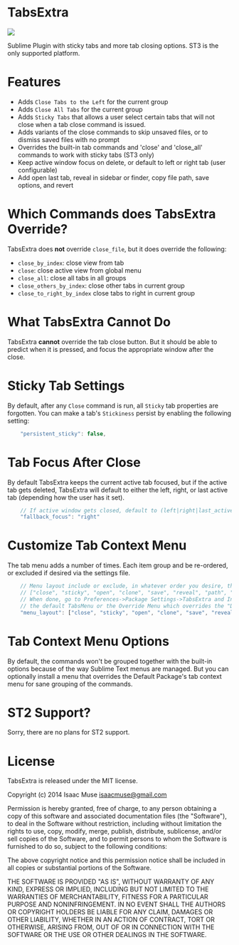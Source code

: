 TabsExtra
=========
<img src="https://dl.dropboxusercontent.com/u/342698/TabsExtra/Menu.png" border="0"/>

Sublime Plugin with sticky tabs and more tab closing options.  ST3 is the only supported platform.

# Features

- Adds `Close Tabs to the Left` for the current group
- Adds `Close All Tabs` for the current group
- Adds `Sticky Tabs` that allows a user select certain tabs that will not close when a tab close command is issued.
- Adds variants of the close commands to skip unsaved files, or to dismiss saved files with no prompt
- Overrides the built-in tab commands and 'close' and 'close_all' commands to work with sticky tabs (ST3 only)
- Keep active window focus on delete, or default to left or right tab (user configurable)
- Add open last tab, reveal in sidebar or finder, copy file path, save options, and revert

# Which Commands does TabsExtra Override?
TabsExtra does **not** override `close_file`, but it does override the following:

- `close_by_index`: close view from tab
- `close`: close active view from global menu
- `close_all`: close all tabs in all groups
- `close_others_by_index`: close other tabs in current group
- `close_to_right_by_index` close tabs to right in current group

# What TabsExtra Cannot Do
TabsExtra **cannot** override the tab close button.  But it should be able to predict when it is pressed, and focus the appropriate window after the close.

# Sticky Tab Settings
By default, after any `Close` command is run, all `Sticky` tab properties are forgotten.  You can make a tab's `Stickiness` persist by enabling the following setting:

```javascript
    "persistent_sticky": false,
```

# Tab Focus After Close
By default TabsExtra keeps the current active tab focused, but if the active tab gets deleted, TabsExtra will default to either the left, right, or last active tab (depending how the user has it set).

```javascript
    // If active window gets closed, default to (left|right|last_active)
    "fallback_focus": "right"
```

# Customize Tab Context Menu
The tab menu adds a number of times.  Each item group and be re-ordered, or excluded if desired via the settings file.

```javascript
    // Menu layout include or exclude, in whatever order you desire, the following options:
    // ["close", "sticky", "open", "clone", "save", "reveal", "path", "revert"]
    // When done, go to Preferences->Package Settings->TabsExtra and Install/Upgrade either
    // the default TabsMenu or the Override Menu which overrides the "Default" package's menu.
    "menu_layout": ["close", "sticky", "open", "clone", "save", "reveal", "path", "revert"]
```

# Tab Context Menu Options
By default, the commands won't be grouped together with the built-in options because of the way Sublime Text menus are managed.  But you can optionally install a menu that overrides the Default Package's tab context menu for sane grouping of the commands.

# ST2 Support?
Sorry, there are no plans for ST2 support.

# License

TabsExtra is released under the MIT license.

Copyright (c) 2014 Isaac Muse <isaacmuse@gmail.com>

Permission is hereby granted, free of charge, to any person obtaining a copy of this software and associated documentation files (the "Software"), to deal in the Software without restriction, including without limitation the rights to use, copy, modify, merge, publish, distribute, sublicense, and/or sell copies of the Software, and to permit persons to whom the Software is furnished to do so, subject to the following conditions:

The above copyright notice and this permission notice shall be included in all copies or substantial portions of the Software.

THE SOFTWARE IS PROVIDED "AS IS", WITHOUT WARRANTY OF ANY KIND, EXPRESS OR IMPLIED, INCLUDING BUT NOT LIMITED TO THE WARRANTIES OF MERCHANTABILITY, FITNESS FOR A PARTICULAR PURPOSE AND NONINFRINGEMENT. IN NO EVENT SHALL THE AUTHORS OR COPYRIGHT HOLDERS BE LIABLE FOR ANY CLAIM, DAMAGES OR OTHER LIABILITY, WHETHER IN AN ACTION OF CONTRACT, TORT OR OTHERWISE, ARISING FROM, OUT OF OR IN CONNECTION WITH THE SOFTWARE OR THE USE OR OTHER DEALINGS IN THE SOFTWARE.
